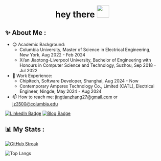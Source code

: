 <h1 align="center">hey there <img src="https://media.giphy.com/media/hvRJCLFzcasrR4ia7z/giphy.gif" width="40"></h1>

## ✨ About Me :

- 😊 Academic Background:
  - Columbia University, Master of Science in Electrical Engineering, New York, Aug 2022 - Feb 2024
  - Xi’an Jiaotong-Liverpool University, Bachelor of Engineering with Honours in Computer Science and Technology, Suzhou, Sep 2018 - Jul 2022
- 💼 Work Experience:
  - Chipltech, Software Developer, Shanghai, Aug 2024 - Now
  - Contemporary Amperex Technology Co., Limited (CATL), Electrical Engineer, Ningde, May 2024 - Aug 2024
- 📫 How to reach me: jingtianzhang27@gmail.com or jz3500@columbia.edu


<div>
  <a href="https://www.linkedin.com/in/jingtian-zhang27/"><img src="https://img.shields.io/badge/LinkedIn-blue?logo=linkedin&logoColor=white" alt="LinkedIn Badge"></a>
  <a href="https://iris1e27.github.io/"><img src="https://img.shields.io/badge/Iris1e27-Blog-blue" alt="Blog Badge"></a>
  <img src="https://komarev.com/ghpvc/?username=Iris1e27&style=flat-square&color=blue" alt=""/>
</div>

## 📊 My Stats :
  
[![GitHub Streak](http://github-readme-streak-stats.herokuapp.com?user=Iris1e27)](https://git.io/streak-stats)

![Top Langs](https://github-readme-stats.vercel.app/api/top-langs/?username=Iris1e27&layout=donut)




<!--
**Iris1e27/iris1e27** is a ✨ _special_ ✨ repository because its `README.md` (this file) appears on your GitHub profile.

![Iris1e27's GitHub stats](https://github-readme-stats.vercel.app/api?username=Iris1e27)

[![Top Langs](https://github-readme-stats.vercel.app/api/top-langs/?username=Iris1e27&layout=compact&exclude_repo=student-management-system,Iris1e27.github.io,notablog-starter)](https://github.com/anuraghazra/github-readme-stats)



Here are some ideas to get you started:

- 🔭 I’m currently working on ...
- 🌱 I’m currently learning ...
- 👯 I’m looking to collaborate on ...
- 🤔 I’m looking for help with ...
- 💬 Ask me about ...
- 📫 How to reach me: ...
- 😄 Pronouns: ...
- ⚡ Fun fact: ...
-->
